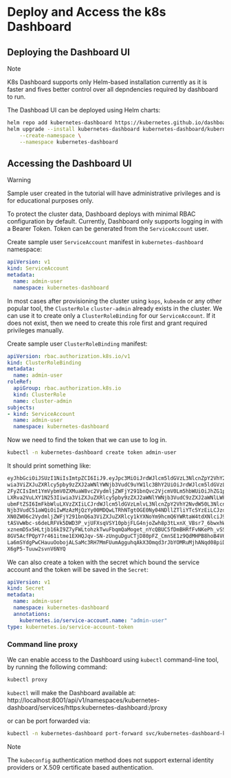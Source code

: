 # Deploy and Access the k8s Dashboard

## Deploying the Dashboard UI

> [!NOTE]
> K8s Dashboard supports only Helm-based installation currently as it is faster
> and fives better control over all depndencies required by dashboard to run.

The Dashboad UI can be deployed using Helm charts:

```bash
helm repo add kubernetes-dashboard https://kubernetes.github.io/dashboard/
helm upgrade --install kubernetes-dashboard kubernetes-dashboard/kubernetes-dashboard \
    --create-namespace \
    --namespace kubernetes-dashboard
```

## Accessing the Dashboard UI

> [!WARNING]
> Sample user created in the tutorial will have administrative privileges and is
> for educational purposes only.

To protect the cluster data, Dashboard deploys with minimal RBAC configuration
by default. Currently, Dashboard only supports logging in with a Bearer Token.
Token can be generated from the `ServiceAccount` user.

Create sample user `ServiceAccount` manifest in `kubernetes-dashboard` namespace:

```yaml
apiVersion: v1
kind: ServiceAccount
metadata:
  name: admin-user
  namespace: kubernetes-dashboard
```

In most cases after provisioning the cluster using `kops`, `kubeadm` or any
other popular tool, the `ClusterRole` `cluster-admin` already exists in the
cluster. We can use it to create only a `ClusterRoleBinding` for our
`ServiceAccount`. If it does not exist, then we need to create this role first
and grant required privileges manually.

Create sample user `ClusterRoleBinding` manifest:

```yaml
apiVersion: rbac.authorization.k8s.io/v1
kind: ClusterRoleBinding
metadata:
  name: admin-user
roleRef:
  apiGroup: rbac.authorization.k8s.io
  kind: ClusterRole
  name: cluster-admin
subjects:
- kind: ServiceAccount
  name: admin-user
  namespace: kubernetes-dashboard
```

Now we need to find the token that we can use to log in.

```bash
kubectl -n kubernetes-dashboard create token admin-user
```

It should print something like:

```bash
eyJhbGciOiJSUzI1NiIsImtpZCI6IiJ9.eyJpc3MiOiJrdWJlcm5ldGVzL3NlcnZpY2VhY2NvdW50Ii
wia3ViZXJuZXRlcy5pby9zZXJ2aWNlYWNjb3VudC9uYW1lc3BhY2UiOiJrdWJlcm5ldGVzLWRhc2hib
2FyZCIsImt1YmVybmV0ZXMuaW8vc2VydmljZWFjY291bnQvc2VjcmV0Lm5hbWUiOiJhZG1pbi11c2Vy
LXRva2VuLXY1N253Iiwia3ViZXJuZXRlcy5pby9zZXJ2aWNlYWNjb3VudC9zZXJ2aWNlLWFjY291bnQ
ubmFtZSI6ImFkbWluLXVzZXIiLCJrdWJlcm5ldGVzLmlvL3NlcnZpY2VhY2NvdW50L3NlcnZpY2UtYW
Njb3VudC51aWQiOiIwMzAzMjQzYy00MDQwLTRhNTgtOGE0Ny04NDllZTliYTc5YzEiLCJzdWIiOiJze
XN0ZW06c2VydmljZWFjY291bnQ6a3ViZXJuZXRlcy1kYXNoYm9hcmQ6YWRtaW4tdXNlciJ9.Z2JrQli
tASVwWbc-s6deLRFVk5DWD3P_vjUFXsqVSY10pbjFLG4njoZwh8p3tLxnX_VBsr7_6bwxhWSYChp9hw
xznemD5x5HLtjb16kI9Z7yFWLtohzkTwuFbqmQaMoget_nYcQBUC5fDmBHRfFvNKePh_vSSb2h_aYXa
8GV5AcfPQpY7r461itme1EXHQJqv-SN-zUnguDguCTjD80pFZ_CmnSE1z9QdMHPB8hoB4V68gtswR1V
La6mSYdgPwCHauuOobojALSaMc3RH7MmFUumAgguhqAkX3Omqd3rJbYOMRuMjhANqd08piDC3aIabIN
X6gP5-Tuuw2svnV6NYQ
```

We can also create a token with the secret which bound the service account and
the token will be saved in the `Secret`:

```yaml
apiVersion: v1
kind: Secret
metadata:
  name: admin-user
  namespace: kubernetes-dashboard
  annotations:
    kubernetes.io/service-account.name: "admin-user"   
type: kubernetes.io/service-account-token
```

### Command line proxy

We can enable access to the Dashboard using `kubectl` command-line tool, by
running the following command:

```bash
kubectl proxy
```

`kubectl` will make the Dashboard available at:
http://localhost:8001/api/v1/namespaces/kubernetes-dashboard/services/https:kubernetes-dashboard:/proxy

or can be port forwarded via:

```bash
kubectl -n kubernetes-dashboard port-forward svc/kubernetes-dashboard-kong-proxy 8443:443
```

> [!NOTE]
> The `kubeconfig` authentication method does not support external identity
> providers or X.509 certificate based authentication.
